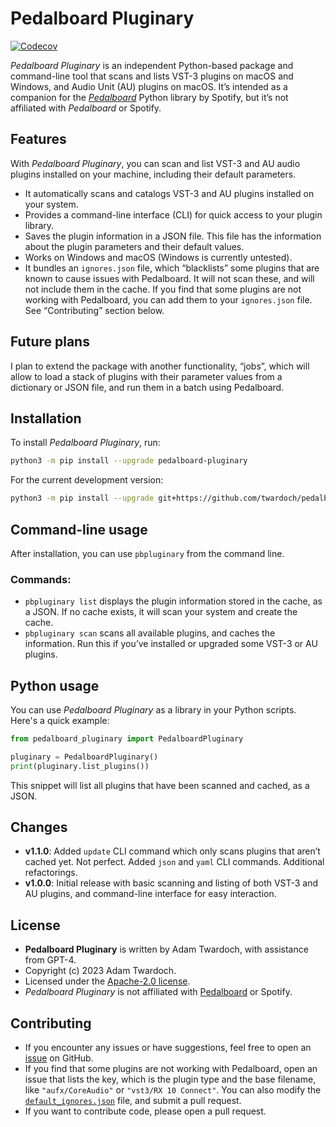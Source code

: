 # Pedalboard Pluginary

[![Codecov](https://codecov.io/gh/twardoch/pedalboard-pluginary/branch/main/graph/badge.svg?token=YOUR_CODECOV_TOKEN_HERE)](https://codecov.io/gh/twardoch/pedalboard-pluginary)
<!-- Replace YOUR_CODECOV_TOKEN_HERE with the actual token from Codecov if needed, or remove the token part if your repo is public and Codecov supports tokenless uploads for it.
The URL should also be verified once the repo is active on Codecov. -->

_Pedalboard Pluginary_ is an independent Python-based package and command-line tool that scans and lists VST-3 plugins on macOS and Windows, and Audio Unit (AU) plugins on macOS. It’s intended as a companion for the _[Pedalboard](https://github.com/spotify/pedalboard)_ Python library by Spotify, but it’s not affiliated with _Pedalboard_ or Spotify.

## Features

With _Pedalboard Pluginary_, you can scan and list VST-3 and AU audio plugins installed on your machine, including their default parameters. 

- It automatically scans and catalogs VST-3 and AU plugins installed on your system.
- Provides a command-line interface (CLI) for quick access to your plugin library.
- Saves the plugin information in a JSON file. This file has the information about the plugin parameters and their default values. 
- Works on Windows and macOS (Windows is currently untested).
- It bundles an `ignores.json` file, which “blacklists” some plugins that are known to cause issues with Pedalboard. It will not scan these, and will not include them in the cache. If you find that some plugins are not working with Pedalboard, you can add them to your `ignores.json` file. See “Contributing” section below.

## Future plans

I plan to extend the package with another functionality, “jobs”, which will allow to load a stack of plugins with their parameter values from a dictionary or JSON file, and run them in a batch using Pedalboard. 

## Installation

To install _Pedalboard Pluginary_, run:

```bash
python3 -m pip install --upgrade pedalboard-pluginary
```

For the current development version:

```bash
python3 -m pip install --upgrade git+https://github.com/twardoch/pedalboard-pluginary
```

## Command-line usage

After installation, you can use `pbpluginary` from the command line.

### Commands:

- `pbpluginary list` displays the plugin information stored in the cache, as a JSON. If no cache exists, it will scan your system and create the cache.
- `pbpluginary scan` scans all available plugins, and caches the information. Run this if you’ve installed or upgraded some VST-3 or AU plugins.

## Python usage

You can use _Pedalboard Pluginary_ as a library in your Python scripts. Here's a quick example:

```python
from pedalboard_pluginary import PedalboardPluginary

pluginary = PedalboardPluginary()
print(pluginary.list_plugins())
```

This snippet will list all plugins that have been scanned and cached, as a JSON.

## Changes

- **v1.1.0**: Added `update` CLI command which only scans plugins that aren’t cached yet. Not perfect. Added `json` and `yaml` CLI commands. Additional refactorings. 
- **v1.0.0**: Initial release with basic scanning and listing of both VST-3 and AU plugins, and command-line interface for easy interaction.

## License

- **Pedalboard Pluginary** is written by Adam Twardoch, with assistance from GPT-4.
- Copyright (c) 2023 Adam Twardoch.
- Licensed under the [Apache-2.0 license](https://raw.githubusercontent.com/twardoch/pedalboard-pluginary/main/LICENSE.txt).
- _Pedalboard Pluginary_ is not affiliated with [Pedalboard](https://github.com/spotify/pedalboard) or Spotify.

## Contributing

- If you encounter any issues or have suggestions, feel free to open an [issue](https://github.com/twardoch/pedalboard-pluginary/issues) on GitHub. 
- If you find that some plugins are not working with Pedalboard, open an issue that lists the key, which is the plugin type and the base filename, like `"aufx/CoreAudio"` or `"vst3/RX 10 Connect"`. You can also modify the [`default_ignores.json`](https://raw.githubusercontent.com/twardoch/pedalboard-pluginary/main/src/pedalboard_pluginary/resources/default_ignores.json) file, and submit a pull request.
- If you want to contribute code, please open a pull request. 
